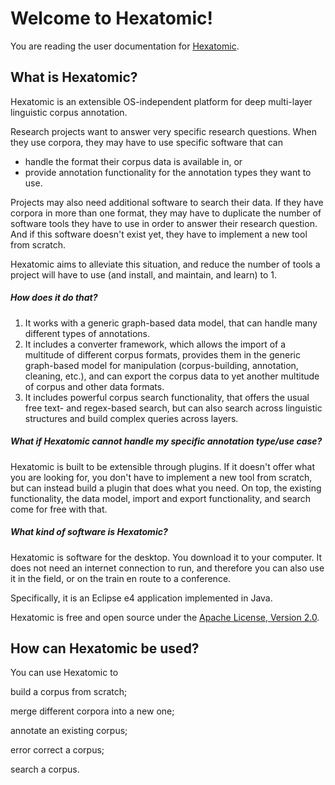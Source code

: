 # Welcome to Hexatomic!

You are reading the user documentation for [Hexatomic](https://corpus-tools.org/hexatomic).

## What is Hexatomic?

Hexatomic is an extensible OS-independent platform for deep multi-layer linguistic corpus annotation.

Research projects want to answer very specific research questions.
When they use corpora, they may have to use specific software that can

- handle the format their corpus data is available in, or
- provide annotation functionality for the annotation types they want to use.

Projects may also need additional software to search their data.
If they have corpora in more than one format, they may have to duplicate the number of software tools they have to use in order to answer their research question. And if this software doesn't exist yet, they have to implement a new tool from scratch.

Hexatomic aims to alleviate this situation, and reduce the number of tools a project will have to use (and install, and maintain, and learn) to 1.

##### How does it do that?

1. It works with a generic graph-based data model, that can handle many different types of annotations.
2. It includes a converter framework, which allows the import of a multitude of different corpus formats, provides them in the generic graph-based model
for manipulation (corpus-building, annotation, cleaning, etc.), and can export the corpus data to yet another multitude of corpus and other data formats.
3. It includes powerful corpus search functionality, that offers the usual free text- and regex-based search, but can also search across linguistic
structures and build complex queries across layers.

##### What if Hexatomic cannot handle my specific annotation type/use case?

Hexatomic is built to be extensible through plugins.
If it doesn't offer what you are looking for, you don't have to implement a new tool from scratch, 
but can instead build a plugin that does what you need.
On top, the existing functionality, the data model, import and export functionality, and search come for free with that.

##### What kind of software is Hexatomic?

Hexatomic is software for the desktop.
You download it to your computer.
It does not need an internet connection to run, and therefore you can also use it in the field, or on the train en route to a conference.

Specifically, it is an Eclipse e4 application implemented in Java.

Hexatomic is <i class="fa fa-heart"></i> free and open source under the [Apache License, Version 2.0](https://github.com/hexatomic/hexatomic/tree/master/LICENSE).

## How can Hexatomic be used?

You can use Hexatomic to

<i class="fa fa-wrench"></i> build a corpus from scratch;

<i class="fa fa-object-group"></i> merge different corpora into a new one;

<i class="fa fa-pencil"></i> annotate an existing corpus;

<i class="fa fa-bug"></i> error correct a corpus;

<i class="fa fa-search"></i> search a corpus.


